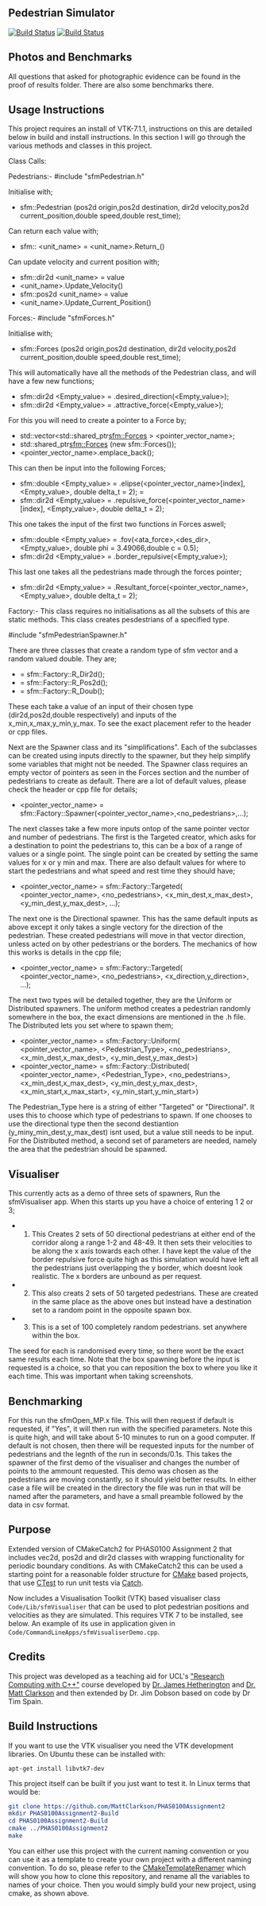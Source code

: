 Pedestrian Simulator
-------------------

[![Build Status](https://travis-ci.com/MattClarkson/PHAS0100Assignment2.svg?branch=master)](https://travis-ci.com/sukrire/PHAS0100Assignment2)
[![Build Status](https://ci.appveyor.com/api/projects/status/5pm89ej732c1ekf0/branch/master)](https://ci.appveyor.com/project/MattClarkson/cmakecatch2)


Photos and Benchmarks
---------------------

All questions that asked for photographic evidence can be found in the proof of results folder. There are also some benchmarks there. 


Usage Instructions
------------------

This project requires an install of VTK-7.1.1, instructions on this are detailed below in build and install instructions. In this section I will go through the various methods and classes in this project. 


Class Calls:

Pedestrians:-
#include "sfmPedestrian.h"

Initialise with; 
 - sfm::Pedestrian <Pedestrian>(pos2d origin,pos2d destination, dir2d velocity,pos2d current_position,double speed,double rest_time);

Can return each value with;
 - sfm::<unittype> <unit_name> = <unit_name>.Return_<Quantity>()

Can update velocity and current position with;
 - sfm::dir2d <unit_name> = value
 - <unit_name>.Update_Velocity(<unitname>)
 - sfm::pos2d <unit_name> = value
 - <unit_name>.Update_Current_Position(<unitname>)


Forces:-
#include "sfmForces.h"

Initialise with;
 - sfm::Forces <Pedname>(pos2d origin,pos2d destination, dir2d velocity,pos2d current_position,double speed,double rest_time);
 
This will automatically have all the methods of the Pedestrian class, and will have a few new functions;

 - sfm::dir2d <Empty_value> = <Pedname>.desired_direction(<Empty_value>);
 - sfm::dir2d <Empty_value> = <Pedname>.attractive_force(<Empty_value>);

For this you will need to create a pointer to a Force by;
 - std::vector<std::shared_ptr<sfm::Forces> > <pointer_vector_name>;
 - std::shared_ptr<sfm::Forces> <pointer>(new sfm::Forces(<Pedname>));
 - <pointer_vector_name>.emplace_back(<pointer>);

This can then be input into the following Forces;
 - sfm::double <Empty_value> = <Pedname>.elipse(<pointer_vector_name>[index], <Empty_value>, double delta_t = 2); =
 - sfm::dir2d <Empty_value> = <Pedname>.repulsive_force(<pointer_vector_name>[index], <Empty_value>, double delta_t = 2);

This one takes the input of the first two functions in Forces aswell;
 - sfm::double <Empty_value> = <Pedname>.fov(<ata_force>,<des_dir>, <Empty_value>, double phi = 3.49066,double c = 0.5);    
 - sfm::dir2d <Empty_value> = <Pedname>.border_repulsive(<Empty_value>);

This last one takes all the pedestrians made through the forces pointer;
 - sfm::dir2d <Empty_value> = <Pedname>.Resultant_force(<pointer_vector_name>, <Empty_value>, double delta_t = 2);


Factory:-
This class requires no initialisations as all the subsets of this are static methods. This class creates pesdestrians of a specified type.

#include "sfmPedestrianSpawner.h"

There are three classes that create a random type of sfm vector and a random valued double. They are;

 - <dir2d> = sfm::Factory::R_Dir2d(<dir2d>);
 - <dir2d> = sfm::Factory::R_Pos2d(<dir2d>);
 - <double> = sfm::Factory::R_Doub(<double>);

These each take a value of an input of their chosen type (dir2d,pos2d,double respectively) and inputs of the x_min,x_max,y_min,y_max. To see the exact placement refer to the header or cpp files.

Next are the Spawner class and its "simplifications". Each of the subclasses can be created using inputs directly to the spawner, but they help simplify some variables that might not be needed. The Spawner class requires an empty vector of pointers as seen in the Forces section and the number of pedestrians to create as default. There are a lot of default values, please check the header or cpp file for details;

 - <pointer_vector_name> = sfm::Factory::Spawner(<pointer_vector_name>,<no_pedestrians>,...);

The next classes take a few more inputs ontop of the same pointer vector and number of pedestrians. The first is the Targeted creator, which asks for a destination to point the pedestrians to, this can be a box of a range of values or a single point. The single point can be created by setting the same values for x or y min and max. There are also default values for where to start the pedestrians and what speed and rest time they should have;

 - <pointer_vector_name> = sfm::Factory::Targeted(  <pointer_vector_name>,
                                                    <no_pedestrians>,
                                                    <x_min_dest,x_max_dest>,
                                                    <y_min_dest,y_max_dest>,
                                                    ...);

The next one is the Directional spawner. This has the same default inputs as above except it only takes a single vectory for the direction of the pedestrian. These created pedestrians will move in that vector direction, unless acted on by other pedestrians or the borders. The mechanics of how this works is details in the cpp file;

 - <pointer_vector_name> = sfm::Factory::Targeted(  <pointer_vector_name>,
                                                    <no_pedestrians>,
                                                    <x_direction,y_direction>,
                                                    ...);

The next two types will be detailed together, they are the Uniform or Distributed spawners. The uniform method creates a pedestrian randomly somewhere in the box, the exact dimensions are mentioned in the .h file. The Distributed lets you set where to spawn them;

 - <pointer_vector_name> = sfm::Factory::Uniform(   <pointer_vector_name>,
                                                    <Pedestrian_Type>,
                                                    <no_pedestrians>,
                                                    <x_min_dest,x_max_dest>,
                                                    <y_min_dest,y_max_dest>)
 - <pointer_vector_name> = sfm::Factory::Distributed(   <pointer_vector_name>,
                                                        <Pedestrian_Type>,
                                                        <no_pedestrians>,
                                                        <x_min_dest,x_max_dest>,
                                                        <y_min_dest,y_max_dest>,
                                                        <x_min_start,x_max_start>,
                                                        <y_min_start,y_min_start>)

The Pedestrian_Type here is a string of either "Targeted" or "Directional". It uses this to choose which type of pedestrians to spawn. If one chooses to use the directional type then the second destiantion (y_miny_min_dest,y_max_dest) isnt used, but a value still needs to be input. 
For the Distributed method, a second set of parameters are needed, namely the area that the pedestrian should be spawned.

                                                
Visualiser
----------
This currently acts as a demo of three sets of spawners, Run the sfmVisualiser app. When this starts up you have a choice of entering 1 2 or 3;

 - 1. This Creates 2 sets of 50 directional pedestrians at either end of the corridor along a range 1-2 and 48-49. It then sets their velocities to be along the x axis towards each other. I have kept the value of the border repulsive force quite high as this simulation would have left all the pedestrians just overlapping the y border, which doesnt look realistic. The x borders are unbound as per request. 
 - 2. This also creats 2 sets of 50 targeted pedestrians. These are created in the same place as the above ones but instead have a destination set to a random point in the opposite spawn box.
 - 3. This is a set of 100 completely random pedestrians. set anywhere within the box. 

The seed for each is randomised every time, so there wont be the exact same results each time. Note that the box spawning before the input is requested is a choice, so that you can reposition the box to where you like it each time. This was important when taking screenshots. 


Benchmarking
------------

For this run the sfmOpen_MP.x file. This will then request if default is requested, if "Yes", it will then run with the specified parameters. Note this is quite high, and will take about 5-10 minutes to run on a good computer. If default is not chosen, then there will be requested inputs for the number of pedestrians and the legnth of the run in seconds/0.1s. 
This takes the spawner of the first demo of the visualiser and changes the number of points to the ammount requested. This demo was chosen as the pedestrians are moving constantly, so it should yield better results. 
In either case a file will be created in the directory the file was run in that will be named after the parameters, and have a small preamble followed by the data in csv format. 


Purpose
-------

Extended version of CMakeCatch2 for PHAS0100 Assignment 2 that includes vec2d, pos2d and dir2d classes with wrapping functionality for periodic boundary conditions. As with CMakeCatch2 this can be used a starting point for a reasonable folder structure for [CMake](https://cmake.org/) based projects,
that use [CTest](https://cmake.org/) to run unit tests via [Catch](https://github.com/catchorg/Catch2).

Now includes a Visualisation Toolkit (VTK) based visualiser class `Code/Lib/sfmVisualiser` that can be used to plot pedestrian positions and velocities as they are simulated. This requires VTK 7 to be installed, see below. An example of its use in application given in `Code/CommandLineApps/sfmVisualiserDemo.cpp`. 

Credits
-------

This project was developed as a teaching aid for UCL's ["Research Computing with C++"](http://rits.github-pages.ucl.ac.uk/research-computing-with-cpp/)
course developed by [Dr. James Hetherington](http://www.ucl.ac.uk/research-it-services/people/james)
and [Dr. Matt Clarkson](https://iris.ucl.ac.uk/iris/browse/profile?upi=MJCLA42) and then extended by Dr. Jim Dobson based on code by Dr Tim Spain.

Build Instructions
------------------

If you want to use the VTK visualiser you need the VTK development libraries. On Ubuntu these can be installed with:
``` shell
apt-get install libvtk7-dev
```

This project itself can be built if you just want to test it. In Linux terms that
would be:
``` cmake
git clone https://github.com/MattClarkson/PHAS0100Assignment2
mkdir PHAS0100Assignment2-Build
cd PHAS0100Assignment2-Build
cmake ../PHAS0100Assignment2
make
```
You can either use this project with the current naming convention or you can use it as a 
template to create your own project with a different naming convention. To do so,
please refer to the [CMakeTemplateRenamer](https://github.com/MattClarkson/CMakeTemplateRenamer)
which will show you how to clone this repository, and rename all the variables to names of your choice.
Then you would simply build your new project, using cmake, as shown above.
